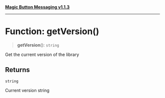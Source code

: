 [**Magic Button Messaging v1.1.3**](../README.md)

***

# Function: getVersion()

> **getVersion**(): `string`

Get the current version of the library

## Returns

`string`

Current version string

